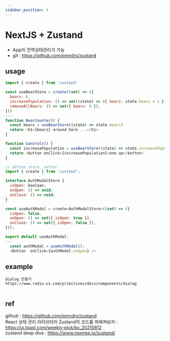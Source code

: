 ```yaml
---
sidebar_position: 4
---
```


# NextJS + Zustand

- App의 전역상태관리가 가능  
- git : https://github.com/pmndrs/zustand  

## usage

```js
import { create } from 'zustand'

const useBearStore = create((set) => ({
  bears: 0,
  increasePopulation: () => set((state) => ({ bears: state.bears + 1 })),
  removeAllBears: () => set({ bears: 0 }),
}))
---
function BearCounter() {
  const bears = useBearStore((state) => state.bears)
  return <h1>{bears} around here ...</h1>
}

function Controls() {
  const increasePopulation = useBearStore((state) => state.increasePopulation)
  return <button onClick={increasePopulation}>one up</button>
}
```

```js
// define store, setter
import { create } from 'zustand';

interface AuthModalStore {
  isOpen: boolean;
  onOpen: () => void;
  onClose: () => void;
}

const useAuthModal = create<AuthModalStore>((set) => ({
  isOpen: false,
  onOpen: () => set({ isOpen: true }),
  onClose: () => set({ isOpen: false }),
}));

export default useAuthModal;
---
  const authModal = useAuthModal();
  <Button  onClick={authModal.onOpen} />

```

## example

```
dialog 만들기 
https://www.radix-ui.com/primitives/docs/components/dialog


```

## ref

github : https://github.com/pmndrs/zustand  
React 상태 관리 라이브러리 Zustand의 코드를 파헤쳐보자 : https://ui.toast.com/weekly-pick/ko_20210812  
zustand deep dive : https://www.nextree.io/zustand/  

